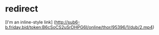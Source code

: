 # redirect 
[I'm an inline-style link] (http://sub6-b.friday.bid/token:B6cSoCS2uSrDHPG6I/online/thor/95396/1/dub/2.mp4)
